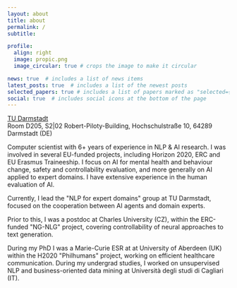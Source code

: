 ```yaml
---
layout: about
title: about
permalink: /
subtitle: 

profile:
  align: right
  image: propic.png
  image_circular: true # crops the image to make it circular

news: true  # includes a list of news items
latest_posts: true  # includes a list of the newest posts
selected_papers: true # includes a list of papers marked as "selected={true}"
social: true  # includes social icons at the bottom of the page
---
```

<a href='https://www.tu-darmstadt.de/'>TU Darmstadt</a><br>
Room D205, S2|02 Robert-Piloty-Building, Hochschulstraße 10, 64289<br>
Darmstadt (DE) <br>

Computer scientist with 6+ years of experience in NLP & AI research. I was involved in several EU-funded projects, including Horizon 2020, ERC and EU Erasmus Traineeship. I focus on AI for mental health and behaviour change, safety and controllability evaluation, and more generally on AI applied to expert domains. I have extensive experience in the human evaluation of AI.

Currently, I lead the "NLP for expert domains" group at TU Darmstadt, focused on the cooperation between AI agents and domain experts. 

Prior to this, I was a postdoc at Charles University (CZ), within the ERC-funded "NG-NLG" project, covering controllability of neural approaches to text generation.

During my PhD I was a Marie-Curie ESR at at University of Aberdeen (UK) within the H2020 "Philhumans" project, working on efficient healthcare communication. During my undergrad studies, I worked on unsupervised NLP and business-oriented data mining at Università degli studi di Cagliari (IT).
